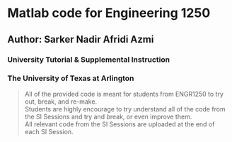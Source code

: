 # Matlab code for Engineering 1250
## Author: Sarker Nadir Afridi Azmi
### University Tutorial & Supplemental Instruction
### The University of Texas at Arlington

> All of the provided code is meant for students from ENGR1250 to try out, break, and re-make.  
> Students are highly encourage to try understand all of the code from the SI Sessions and try and break, or even improve them.  
> All relevant code from the SI Sessions are uploaded at the end of each SI Session.
